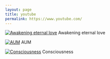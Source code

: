 ```yaml
---
layout: page
title: youtube
permalink: https://www.youtube.com/
---
```


[![Awakening eternal love](https://img.youtube.com/vi/YOUTUBE_VIDEO_ID_HERE/0.jpg)](https://www.youtube.com/watch?v=WGJmWV6g4do) Awakening eternal love

[![AUM](https://img.youtube.com/vi/YOUTUBE_VIDEO_ID_HERE/0.jpg)](https://www.youtube.com/watch?v=GmHfzUshmLo) AUM

[![Consciousness](https://img.youtube.com/vi/YOUTUBE_VIDEO_ID_HERE/0.jpg)](https://www.youtube.com/watch?v=WNGl-UnaJH4) Consciousness




